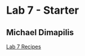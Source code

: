 # Lab 7 - Starter

## Michael Dimapilis

[Lab 7 Recipes](https://mdimapilis.github.io/lab7-starter/)